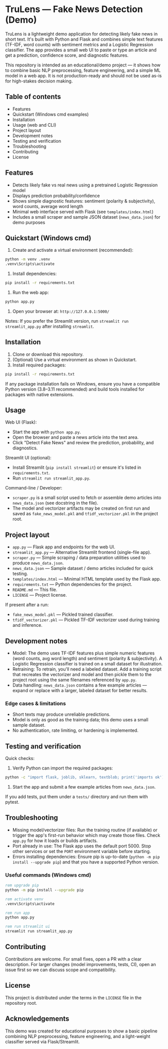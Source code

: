 # TruLens — Fake News Detection (Demo)

TruLens is a lightweight demo application for detecting likely fake news in short text. It's built with Python and Flask and combines simple text features (TF-IDF, word counts) with sentiment metrics and a Logistic Regression classifier. The app provides a small web UI to paste or type an article and get a prediction, confidence score, and diagnostic features.

This repository is intended as an educational/demo project — it shows how to combine basic NLP preprocessing, feature engineering, and a simple ML model in a web app. It is not production-ready and should not be used as-is for high-stakes decision making.

## Table of contents

- Features
- Quickstart (Windows cmd examples)
- Installation
- Usage (web and CLI)
- Project layout
- Development notes
- Testing and verification
- Troubleshooting
- Contributing
- License

## Features

- Detects likely fake vs real news using a pretrained Logistic Regression model
- Displays prediction probability/confidence
- Shows simple diagnostic features: sentiment (polarity & subjectivity), word counts, average word length
- Minimal web interface served with Flask (see `templates/index.html`)
- Includes a small scraper and sample JSON dataset (`news_data.json`) for demo purposes

## Quickstart (Windows cmd)

1. Create and activate a virtual environment (recommended):

```cmd
python -m venv .venv
.venv\Scripts\activate
```

1. Install dependencies:

```cmd
pip install -r requirements.txt
```

1. Run the web app:

```cmd
python app.py
```

1. Open your browser at: `http://127.0.0.1:5000/`

Notes: If you prefer the Streamlit version, run `streamlit run streamlit_app.py` after installing `streamlit`.

## Installation

1. Clone or download this repository.
2. (Optional) Use a virtual environment as shown in Quickstart.
3. Install required packages:

```cmd
pip install -r requirements.txt
```

If any package installation fails on Windows, ensure you have a compatible Python version (3.8–3.11 recommended) and build tools installed for packages with native extensions.

## Usage

Web UI (Flask):

- Start the app with `python app.py`.
- Open the browser and paste a news article into the text area.
- Click "Detect Fake News" and review the prediction, probability, and diagnostics.

Streamlit UI (optional):

- Install Streamlit (`pip install streamlit`) or ensure it's listed in `requirements.txt`.
- Run `streamlit run streamlit_app.py`.

Command-line / Developer:

- `scraper.py` is a small script used to fetch or assemble demo articles into `news_data.json` (see docstring in the file).
- The model and vectorizer artifacts may be created on first run and saved as `fake_news_model.pkl` and `tfidf_vectorizer.pkl` in the project root.

## Project layout

- `app.py` — Flask app and endpoints for the web UI.
- `streamlit_app.py` — Alternative Streamlit frontend (single-file app).
- `scraper.py` — Simple scraping / data preparation utilities used to produce `news_data.json`.
- `news_data.json` — Sample dataset / demo articles included for quick testing.
- `templates/index.html` — Minimal HTML template used by the Flask app.
- `requirements.txt` — Python dependencies for the project.
- `README.md` — This file.
- `LICENSE` — Project license.

If present after a run:

- `fake_news_model.pkl` — Pickled trained classifier.
- `tfidf_vectorizer.pkl` — Pickled TF-IDF vectorizer used during training and inference.

## Development notes

- Model: The demo uses TF-IDF features plus simple numeric features (word counts, avg word length) and sentiment (polarity & subjectivity). A Logistic Regression classifier is trained on a small dataset for illustration.
- Retraining: To retrain, you'll need a labeled dataset. Add a training script that recreates the vectorizer and model and then pickle them to the project root using the same filenames referenced by `app.py`.
- Data handling: `news_data.json` contains a few example articles — expand or replace with a larger, labeled dataset for better results.

### Edge cases & limitations

- Short texts may produce unreliable predictions.
- Model is only as good as the training data; this demo uses a small sample dataset.
- No authentication, rate limiting, or hardening is implemented.

## Testing and verification

Quick checks:

1. Verify Python can import the required packages:

```cmd
python -c "import flask, joblib, sklearn, textblob; print('imports ok')"
```

1. Start the app and submit a few example articles from `news_data.json`.

If you add tests, put them under a `tests/` directory and run them with pytest.

## Troubleshooting

- Missing model/vectorizer files: Run the training routine (if available) or trigger the app's first-run behavior which may create those files. Check `app.py` for how it loads or builds artifacts.
- Port already in use: The Flask app uses the default port 5000. Stop other services or set the `PORT` environment variable before starting.
- Errors installing dependencies: Ensure pip is up-to-date (`python -m pip install --upgrade pip`) and that you have a supported Python version.

### Useful commands (Windows cmd)

```cmd
rem upgrade pip
python -m pip install --upgrade pip

rem activate venv
.venv\Scripts\activate

rem run app
python app.py

rem run streamlit ui
streamlit run streamlit_app.py
```

## Contributing

Contributions are welcome. For small fixes, open a PR with a clear description. For larger changes (model improvements, tests, CI), open an issue first so we can discuss scope and compatibility.

## License

This project is distributed under the terms in the `LICENSE` file in the repository root.

## Acknowledgements

This demo was created for educational purposes to show a basic pipeline combining NLP preprocessing, feature engineering, and a light-weight classifier served via Flask/Streamlit.
